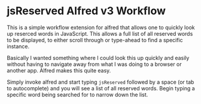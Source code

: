 # jsReserved Alfred v3 Workflow

This is a simple workflow extension for alfred that allows one to quickly look up reserced words in JavaScript. This allows a full list of all reserved words to be displayed, to either scroll through or type-ahead to find a specific instance.

Basically I wanted something where I could look this up quickly and easily without having to navigate away from what I was doing to a browser or another app. Alfred makes this quite easy.

Simply invoke alfred and start typing `jsReserved` followed by a space (or tab to autocomplete) and you will see a list of all reserved words. Begin typing a specific word being searched for to narrow down the list.
